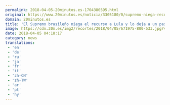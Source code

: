 ```yaml
---
permalink: 2018-04-05-20minutos.es-1704380595.html
original: https://www.20minutos.es/noticia/3305180/0/supremo-niega-recurso-lula-carcel-brasil/
domain: 20minutos.es
title: 'El Supremo brasileño niega el recurso a Lula y lo deja a un paso de la cárcel'
image: https://cdn.20m.es/img2/recortes/2018/04/05/671975-800-533.jpg?v=20180405054733
date: 2018-04-05 04:18:17
category: news
translations: 
 - 'en'
 - 'de'
 - 'ru'
 - 'ja'
 - 'fr'
 - 'it'
 - 'zh-CN'
 - 'zh-TW'
 - 'ar'
 - 'pt'
 - 'hy'
---
```


